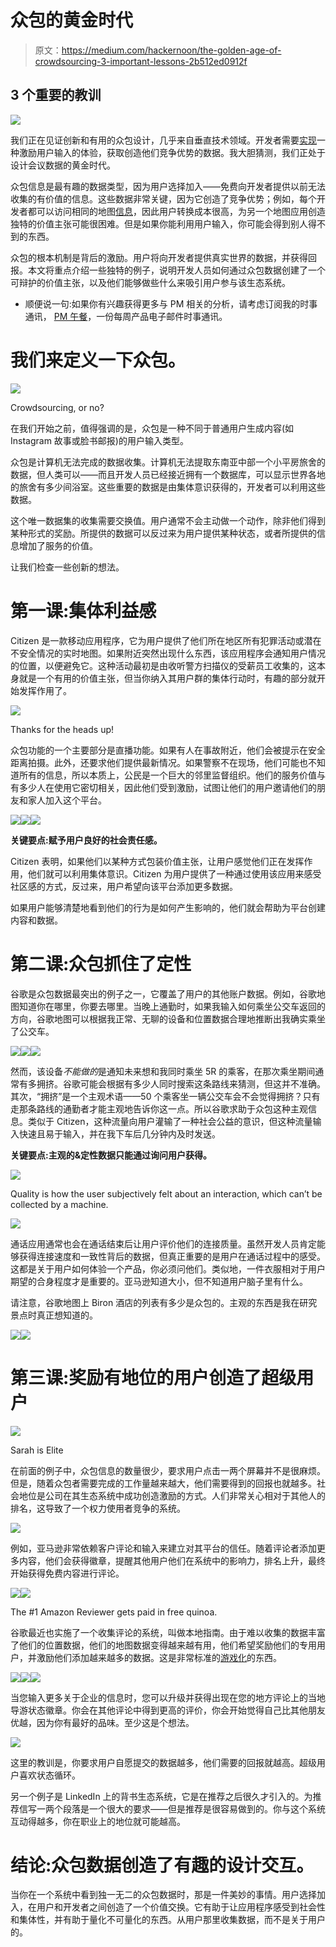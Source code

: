 # 众包的黄金时代

> 原文：<https://medium.com/hackernoon/the-golden-age-of-crowdsourcing-3-important-lessons-2b512ed0912f>

## 3 个重要的教训

![](img/019223e9b0a769c4a8bc33318f2f56cd.png)

我们正在见证创新和有用的众包设计，几乎来自垂直技术领域。开发者需要[实现](https://hackernoon.com/tagged/implement)一种激励用户输入的体验，获取创造他们竞争优势的数据。我大胆猜测，我们正处于设计会议数据的黄金时代。

众包信息是最有趣的数据类型，因为用户选择加入——免费向开发者提供以前无法收集的有价值的信息。这些数据非常关键，因为它创造了竞争优势；例如，每个开发者都可以访问相同的地图[信息](https://hackernoon.com/tagged/information)，因此用户转换成本很高，为另一个地图应用创造独特的价值主张可能很困难。但是如果你能利用用户输入，你可能会得到别人得不到的东西。

众包的根本机制是背后的激励。用户将向开发者提供真实世界的数据，并获得回报。本文将重点介绍一些独特的例子，说明开发人员如何通过众包数据创建了一个可辩护的价值主张，以及他们能够做些什么来吸引用户参与该生态系统。

*   顺便说一句:如果你有兴趣获得更多与 PM 相关的分析，请考虑订阅我的时事通讯， [PM 午餐](http://eepurl.com/cUUrqL)，一份每周产品电子邮件时事通讯。

# 我们来定义一下众包。

![](img/2780e58536be317602e842bdf2f01a43.png)

Crowdsourcing, or no?

在我们开始之前，值得强调的是，众包是一种不同于普通用户生成内容(如 Instagram 故事或脸书邮报)的用户输入类型。

众包是计算机无法完成的数据收集。计算机无法提取东南亚中部一个小平房旅舍的数据，但人类可以——而且开发人员已经接近拥有一个数据库，可以显示世界各地的旅舍有多少间浴室。这些重要的数据是由集体意识获得的，开发者可以利用这些数据。

这个唯一数据集的收集需要交换值。用户通常不会主动做一个动作，除非他们得到某种形式的奖励。所提供的数据可以反过来为用户提供某种状态，或者所提供的信息增加了服务的价值。

让我们检查一些创新的想法。

# 第一课:集体利益感

Citizen 是一款移动应用程序，它为用户提供了他们所在地区所有犯罪活动或潜在不安全情况的实时地图。如果附近突然出现什么东西，该应用程序会通知用户情况的位置，以便避免它。这种活动最初是由收听警方扫描仪的受薪员工收集的，这本身就是一个有用的价值主张，但当你纳入其用户群的集体行动时，有趣的部分就开始发挥作用了。

![](img/071297e6c6c28c8d64973242e119f325.png)

Thanks for the heads up!

众包功能的一个主要部分是直播功能。如果有人在事故附近，他们会被提示在安全距离拍摄。此外，还要求他们提供最新情况。如果警察不在现场，他们可能也不知道所有的信息，所以本质上，公民是一个巨大的邻里监督组织。他们的服务价值与有多少人在使用它密切相关，因此他们受到激励，试图让他们的用户邀请他们的朋友和家人加入这个平台。

![](img/6691dafe144e9c9d247034c87d62ad05.png)![](img/da608a5ff1ff99e67be5a6fcdae55945.png)![](img/1e4bccca8167b7f46787c3fcc513a3f0.png)

**关键要点:赋予用户良好的社会责任感。**

Citizen 表明，如果他们以某种方式包装价值主张，让用户感觉他们正在发挥作用，他们就可以利用集体意识。Citizen 为用户提供了一种通过使用该应用来感受社区感的方式，反过来，用户希望向该平台添加更多数据。

如果用户能够清楚地看到他们的行为是如何产生影响的，他们就会帮助为平台创建内容和数据。

# 第二课:众包抓住了定性

谷歌是众包数据最突出的例子之一，它覆盖了用户的其他账户数据。例如，谷歌地图知道你在哪里，你要去哪里。当晚上通勤时，如果我输入如何乘坐公交车返回的方向，谷歌地图可以根据我正常、无聊的设备和位置数据合理地推断出我确实乘坐了公交车。

![](img/c5fe43d164c721277690b21f1b55a98c.png)![](img/44f4b52d1382dc732765c43e71b552d7.png)![](img/d7ce81b91c8258c91145a14ef90a11bb.png)

然而，该设备*不能做的*是通知未来想和我同时乘坐 5R 的乘客，在那次乘坐期间通常有多拥挤。谷歌可能会根据有多少人同时搜索这条路线来猜测，但这并不准确。其次，“拥挤”是一个主观术语——50 个乘客坐一辆公交车会不会觉得拥挤？只有走那条路线的通勤者才能主观地告诉你这一点。所以谷歌求助于众包这种主观信息。类似于 Citizen，这种流量向用户灌输了一种社会公益的意识，但这种流量输入快速且易于输入，并在我下车后几分钟内及时发送。

**关键要点:主观的&定性数据只能通过询问用户获得。**

![](img/0636aaad5241204dfe90c1d4a1dc99bc.png)

Quality is how the user subjectively felt about an interaction, which can’t be collected by a machine.

![](img/e60c40460c3399c4198d009dc9d79784.png)

通话应用通常也会在通话结束后让用户评价他们的连接质量。虽然开发人员肯定能够获得连接速度和一致性背后的数据，但真正重要的是用户在通话过程中的感受。这都是关于用户如何体验一个产品，你必须问他们。类似地，一件衣服相对于用户期望的合身程度才是重要的。亚马逊知道大小，但不知道用户脑子里有什么。

请注意，谷歌地图上 Biron 酒店的列表有多少是众包的。主观的东西是我在研究景点时真正想知道的。

![](img/332871a50de67efdd53b0f5f6da0239c.png)![](img/99a543eca73e5dd3eee8fccb44b582ac.png)

# 第三课:奖励有地位的用户创造了超级用户

![](img/96f402a53d6e93d08b9be6932191233b.png)

Sarah is Elite

在前面的例子中，众包信息的数量很少，要求用户点击一两个屏幕并不是很麻烦。但是，随着众包者需要完成的工作量越来越大，他们需要得到的回报也就越多。社会地位是公司在其生态系统中成功创造激励的方式。人们非常关心相对于其他人的排名，这导致了一个权力使用者竞争的系统。

![](img/2de9b1f914c84b58a1c95341f3632153.png)

例如，亚马逊非常依赖客户评论和输入来建立对其平台的信任。随着评论者添加更多内容，他们会获得徽章，提醒其他用户他们在系统中的影响力，排名上升，最终开始获得免费内容进行评论。

![](img/ae6037a49d338fe01d280c27a4f63af4.png)![](img/fa78de3a3bb4f4bf1e6426702c451ece.png)

The #1 Amazon Reviewer gets paid in free quinoa.

谷歌最近也实施了一个收集评论的系统，叫做本地指南。由于难以收集的数据丰富了他们的位置数据，他们的地图数据变得越来越有用，他们希望奖励他们的专用用户，并激励他们添加越来越多的数据。这是非常标准的[游戏化](https://uxplanet.org/gamification-in-2017-top-5-key-principles-cef948254dad)的东西。

![](img/ae3d39634dbb64a83a46f21072dde090.png)![](img/a6d92610822b76cefd748ed35b5c60e7.png)![](img/daff5c91fa2b996b17b2f24aef771292.png)

当您输入更多关于企业的信息时，您可以升级并获得出现在您的地方评论上的当地导游状态徽章。你会在其他评论中得到更高的评价，你会开始觉得自己比其他朋友优越，因为你有最好的品味。至少这是个想法。

![](img/ff85eb51dcaa5f02341bb1e07877d974.png)

这里的教训是，你要求用户自愿提交的数据越多，他们需要的回报就越高。超级用户喜欢状态循环。

另一个例子是 LinkedIn 上的背书生态系统，它是在推荐之后很久才引入的。为推荐信写一两个段落是一个很大的要求——但是推荐是很容易做到的。你与这个系统互动得越多，你在职业上的地位就可能越高。

# 结论:众包数据创造了有趣的设计交互。

当你在一个系统中看到独一无二的众包数据时，那是一件美妙的事情。用户选择加入，在用户和开发者之间创造了一个价值交换。它有助于让应用程序感受到社会性和集体性，并有助于量化不可量化的东西。从用户那里收集数据，而不是关于用户的。